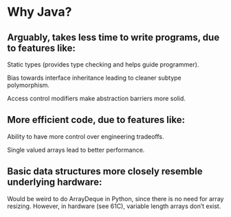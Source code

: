 # Why Java?
## Arguably, takes less time to write programs, due to features like:
Static types (provides type checking and helps guide programmer). 

Bias towards interface inheritance leading to cleaner subtype polymorphism. 

Access control modifiers make abstraction barriers more solid.    
## More efficient code, due to features like:
Ability to have more control over engineering tradeoffs.    

Single valued arrays lead to better performance.          
## Basic data structures more closely resemble underlying hardware:
Would be weird to do ArrayDeque in Python, since there is no need for array resizing. However, in hardware (see 61C), variable length arrays don’t exist.         

